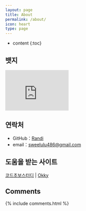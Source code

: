 ```yaml
---
layout: page
title: About
permalink: /about/
icon: heart
type: page
---
```


* content
{:toc}

## 뱃지

<iframe src="https://githubbadge.appspot.com/sweetlulu486?s=1" style="border: 0;height: 128px;width: 200px;overflow: hidden;" frameBorder="0"></iframe>

## 연락처

* GitHub：[Randi](https://github.com/sweetlulu486)
* email：sweelulu486@gmail.com

## 도움을 받는 사이트

[코드초보스터디](https://cafe.naver.com/javachobostudy) \| [Okky](https://okky.kr)

## Comments

{% include comments.html %}
